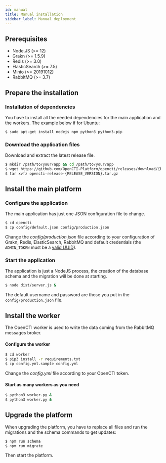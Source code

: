 ```yaml
---
id: manual
title: Manual installation
sidebar_label: Manual deployment
---
```


## Prerequisites

- Node.JS (>= 12)
- Grakn (>= 1.5.9)
- Redis (>= 3.0)
- ElasticSearch (>= 7.5)
- Minio (>= 20191012)
- RabbitMQ (>= 3.7)

## Prepare the installation

### Installation of dependencies

You have to install all the needed dependencies for the main application and the workers. The example below if for Ubuntu:

```bash
$ sudo apt-get install nodejs npm python3 python3-pip
```

### Download the application files

Download and extract the latest release file.

```bash
$ mkdir /path/to/your/app && cd /path/to/your/app
$ wget https://github.com/OpenCTI-Platform/opencti/releases/download/{RELEASE_VERSION}/opencti-release-{RELEASE_VERSION}.tar.gz
$ tar xvfz opencti-release-{RELEASE_VERSION}.tar.gz
```

## Install the main platform

### Configure the application

The main application has just one JSON configuration file to change.

```bash
$ cd opencti
$ cp config/default.json config/production.json
```

Change the *config/production.json* file according to your configuration of Grakn, Redis, ElasticSearch, RabbitMQ and default credentials (the `ADMIN_TOKEN` must be a [valid UUID](https://www.uuidgenerator.net/)).

### Start the application

The application is just a NodeJS process, the creation of the database schema and the migration will be done at starting.

```bash
$ node dist/server.js &
```

The default username and password are those you put in the `config/production.json` file.

## Install the worker

The OpenCTI worker is used to write the data coming from the RabbitMQ messages broker.

#### Configure the worker

```bash
$ cd worker
$ pip3 install -r requirements.txt
$ cp config.yml.sample config.yml
```

Change the *config.yml* file according to your OpenCTI token.

#### Start as many workers as you need
```bash
$ python3 worker.py &
$ python3 worker.py &
```

## Upgrade the platform

When upgrading the platform, you have to replace all files and run the migrations and the schema commands to get updates:

```bash
$ npm run schema
$ npm run migrate
```

Then start the platform.